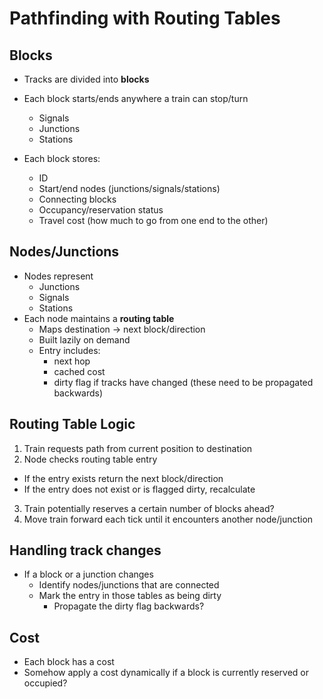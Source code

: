 # Pathfinding with Routing Tables

## Blocks

- Tracks are divided into **blocks**
- Each block starts/ends anywhere a train can stop/turn
  - Signals
  - Junctions
  - Stations

- Each block stores:
  - ID
  - Start/end nodes (junctions/signals/stations)
  - Connecting blocks
  - Occupancy/reservation status
  - Travel cost (how much to go from one end to the other)

## Nodes/Junctions
- Nodes represent
  - Junctions
  - Signals
  - Stations
- Each node maintains a **routing table**
  - Maps destination -> next block/direction
  - Built lazily on demand
  - Entry includes:
    - next hop
    - cached cost
    - dirty flag if tracks have changed (these need to be propagated backwards)

## Routing Table Logic
1. Train requests path from current position to destination
2. Node checks routing table entry
  - If the entry exists return the next block/direction
  - If the entry does not exist or is flagged dirty, recalculate
3. Train potentially reserves a certain number of blocks ahead?
4. Move train forward each tick until it encounters another node/junction

## Handling track changes
- If a block or a junction changes
  - Identify nodes/junctions that are connected
  - Mark the entry in those tables as being dirty
    - Propagate the dirty flag backwards?

## Cost
- Each block has a cost
- Somehow apply a cost dynamically if a block is currently reserved or occupied?
